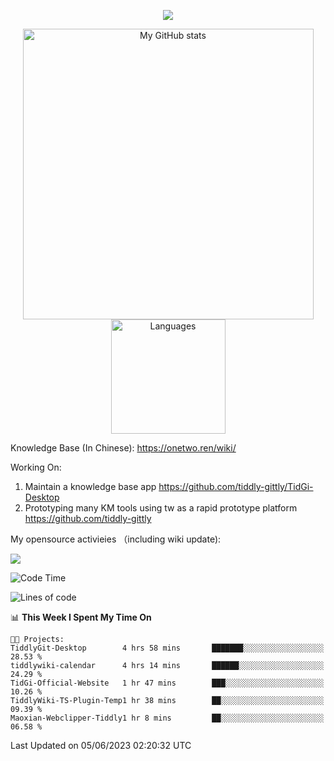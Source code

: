 <a href="https://github.com/linonetwo">
    <p align="center">
        <img src="https://github-profile-trophy.vercel.app/?username=linonetwo&column=7&theme=onedark"/>
    </p>
</a>
<a align="center" href="https://github.com/linonetwo">
  <p align="center">
    <img src="https://github-readme-stats.vercel.app/api?username=linonetwo&show_icons=true&count_private=true" alt="My GitHub stats" width="465"/>
    <img src="https://github-readme-stats.vercel.app/api/top-langs/?username=linonetwo&layout=compact&langs_count=10" alt="Languages" height="183">
  </p>
</a>

Knowledge Base (In Chinese): https://onetwo.ren/wiki/

Working On: 

1. Maintain a knowledge base app https://github.com/tiddly-gittly/TidGi-Desktop
1. Prototyping many KM tools using tw as a rapid prototype platform https://github.com/tiddly-gittly

My opensource activieies （including wiki update):

![](https://visitor-badge.glitch.me/badge?page_id=linonetwo.linonetwo)

<!--START_SECTION:waka-->
![Code Time](http://img.shields.io/badge/Code%20Time-1%2C824%20hrs%2037%20mins-blue)

![Lines of code](https://img.shields.io/badge/From%20Hello%20World%20I%27ve%20Written-47.8%20million%20lines%20of%20code-blue)

📊 **This Week I Spent My Time On** 

```text
🐱‍💻 Projects: 
TiddlyGit-Desktop        4 hrs 58 mins       ███████░░░░░░░░░░░░░░░░░░   28.53 % 
tiddlywiki-calendar      4 hrs 14 mins       ██████░░░░░░░░░░░░░░░░░░░   24.29 % 
TidGi-Official-Website   1 hr 47 mins        ███░░░░░░░░░░░░░░░░░░░░░░   10.26 % 
TiddlyWiki-TS-Plugin-Temp1 hr 38 mins        ██░░░░░░░░░░░░░░░░░░░░░░░   09.39 % 
Maoxian-Webclipper-Tiddly1 hr 8 mins         ██░░░░░░░░░░░░░░░░░░░░░░░   06.58 % 
```


 Last Updated on 05/06/2023 02:20:32 UTC
<!--END_SECTION:waka-->
